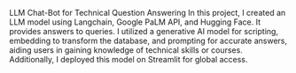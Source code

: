 LLM Chat-Bot for Technical Question Answering
In this project, I created an LLM model using Langchain, Google PaLM API, and Hugging Face. It provides answers to queries. I utilized a generative AI model for scripting, embedding to transform the database, and prompting for accurate answers, aiding users in gaining knowledge of technical skills or courses. Additionally, I deployed this model on Streamlit for global access.
